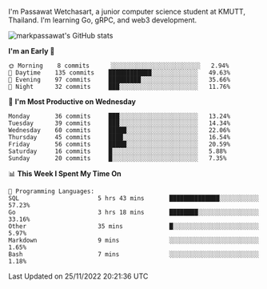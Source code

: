 
I'm Passawat Wetchasart, a junior computer science student at KMUTT, Thailand. I'm learning Go, gRPC, and web3 development.


![markpassawat's GitHub stats](https://github-readme-stats.vercel.app/api?username=markpassawat&show_icons=true&theme=radical)

<!--START_SECTION:waka-->
**I'm an Early 🐤** 

```text
🌞 Morning    8 commits      ░░░░░░░░░░░░░░░░░░░░░░░░░   2.94% 
🌆 Daytime    135 commits    ████████████░░░░░░░░░░░░░   49.63% 
🌃 Evening    97 commits     █████████░░░░░░░░░░░░░░░░   35.66% 
🌙 Night      32 commits     ███░░░░░░░░░░░░░░░░░░░░░░   11.76%

```
📅 **I'm Most Productive on Wednesday** 

```text
Monday       36 commits     ███░░░░░░░░░░░░░░░░░░░░░░   13.24% 
Tuesday      39 commits     ███░░░░░░░░░░░░░░░░░░░░░░   14.34% 
Wednesday    60 commits     █████░░░░░░░░░░░░░░░░░░░░   22.06% 
Thursday     45 commits     ████░░░░░░░░░░░░░░░░░░░░░   16.54% 
Friday       56 commits     █████░░░░░░░░░░░░░░░░░░░░   20.59% 
Saturday     16 commits     █░░░░░░░░░░░░░░░░░░░░░░░░   5.88% 
Sunday       20 commits     █░░░░░░░░░░░░░░░░░░░░░░░░   7.35%

```


📊 **This Week I Spent My Time On** 

```text
💬 Programming Languages: 
SQL                      5 hrs 43 mins       ██████████████░░░░░░░░░░░   57.23% 
Go                       3 hrs 18 mins       ████████░░░░░░░░░░░░░░░░░   33.16% 
Other                    35 mins             █░░░░░░░░░░░░░░░░░░░░░░░░   5.97% 
Markdown                 9 mins              ░░░░░░░░░░░░░░░░░░░░░░░░░   1.65% 
Bash                     7 mins              ░░░░░░░░░░░░░░░░░░░░░░░░░   1.18%

```


 Last Updated on 25/11/2022 20:21:36 UTC
<!--END_SECTION:waka-->

<!--
**markpassawat/markpassawat** is a ✨ _special_ ✨ repository because its `README.md` (this file) appears on your GitHub profile.

Here are some ideas to get you started:

- 🔭 I’m currently working on ...
- 🌱 I’m currently learning ...
- 👯 I’m looking to collaborate on ...
- 🤔 I’m looking for help with ...
- 💬 Ask me about ...
- 📫 How to reach me: ...
- 😄 Pronouns: He/Him
- ⚡ Fun fact: ...
-->
